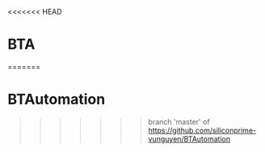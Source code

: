 <<<<<<< HEAD
# BTA
=======
# BTAutomation
>>>>>>> branch 'master' of https://github.com/siliconprime-vunguyen/BTAutomation

